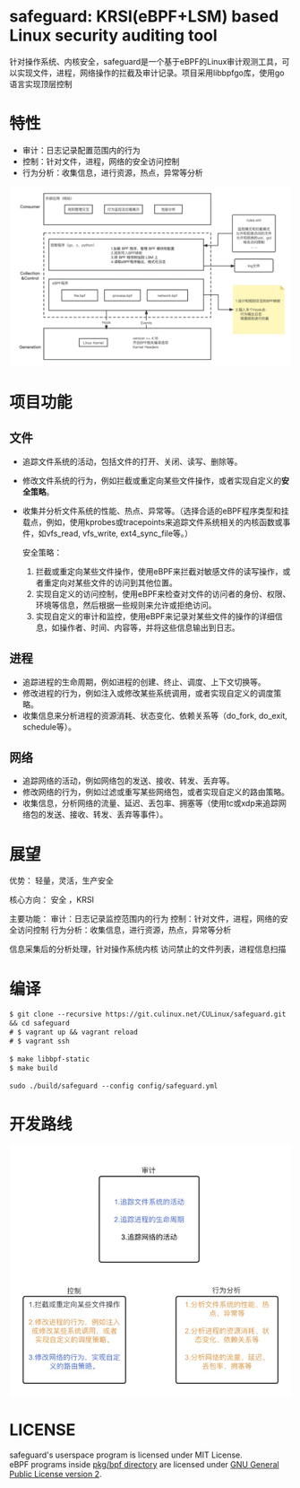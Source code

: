 # safeguard: KRSI(eBPF+LSM) based Linux security auditing tool

针对操作系统、内核安全，safeguard是一个基于eBPF的Linux审计观测工具，可以实现文件，进程，网络操作的拦截及审计记录。项目采用libbpfgo库，使用go语言实现顶层控制

# 特性

* 审计：日志记录配置范围内的行为
* 控制：针对文件，进程，网络的安全访问控制
* 行为分析：收集信息，进行资源，热点，异常等分析

![architecture.jpeg](docs/architecture.jpeg)

# 项目功能

## 文件

- 追踪文件系统的活动，包括文件的打开、关闭、读写、删除等。
   
    
- 修改文件系统的行为，例如拦截或重定向某些文件操作，或者实现自定义的**安全策略**。

- 收集并分析文件系统的性能、热点、异常等。（选择合适的eBPF程序类型和挂载点，例如，使用kprobes或tracepoints来追踪文件系统相关的内核函数或事件，如vfs\_read, vfs\_write, ext4\_sync\_file等。）
    
    安全策略：
    
    1.  拦截或重定向某些文件操作，使用eBPF来拦截对敏感文件的读写操作，或者重定向对某些文件的访问到其他位置。
    2.  实现自定义的访问控制，使用eBPF来检查对文件的访问者的身份、权限、环境等信息，然后根据一些规则来允许或拒绝访问。
    3.  实现自定义的审计和监控，使用eBPF来记录对某些文件的操作的详细信息，如操作者、时间、内容等，并将这些信息输出到日志。

## 进程

- 追踪进程的生命周期，例如进程的创建、终止、调度、上下文切换等。
- 修改进程的行为，例如注入或修改某些系统调用，或者实现自定义的调度策略。
- 收集信息来分析进程的资源消耗、状态变化、依赖关系等（do\_fork, do\_exit, schedule等）。

## 网络

- 追踪网络的活动，例如网络包的发送、接收、转发、丢弃等。
- 修改网络的行为，例如过滤或重写某些网络包，或者实现自定义的路由策略。
- 收集信息，分析网络的流量、延迟、丢包率、拥塞等（使用tc或xdp来追踪网络包的发送、接收、转发、丢弃等事件）。

# 展望

优势：
轻量，灵活，生产安全

核心方向：
安全 ，KRSI

主要功能：
审计：日志记录监控范围内的行为
控制：针对文件，进程，网络的安全访问控制
行为分析：收集信息，进行资源，热点，异常等分析

信息采集后的分析处理，针对操作系统内核
访问禁止的文件列表，进程信息扫描

# 编译

```shell
$ git clone --recursive https://git.culinux.net/CULinux/safeguard.git && cd safeguard
# $ vagrant up && vagrant reload
# $ vagrant ssh

$ make libbpf-static
$ make build

sudo ./build/safeguard --config config/safeguard.yml 
```

# 开发路线
![Alt text](docs/dev-route.jpeg)

# LICENSE

safeguard's userspace program is licensed under MIT License.  
eBPF programs inside [pkg/bpf directory](pkg/bpf) are licensed under [GNU General Public License version 2](./pkg/bpf/LICENSE.md).  
